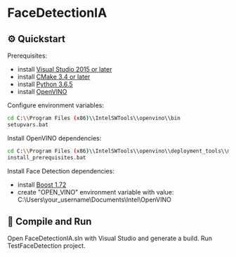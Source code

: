 # FaceDetectionIA

## ⚙️ Quickstart

Prerequisites:
* install [Visual Studio 2015 or later](https://visualstudio.microsoft.com/fr/downloads/)
* install [CMake 3.4 or later](https://cmake.org/download/)
* install [Python 3.6.5](https://www.python.org/downloads/release/python-365/)
* install [OpenVINO](https://www.dropbox.com/s/2svslu5jkdddwj1/w_openvino_toolkit_p_2020.1.033.exe?dl=0)

Configure environment variables:
```bash
cd C:\\Program Files (x86)\\IntelSWTools\\openvino\\bin
setupvars.bat
```

Install OpenVINO dependencies:
```bash
cd C:\\Program Files (x86)\\IntelSWTools\\openvino\\deployment_tools\\model_optimizer\\install_prerequisites
install_prerequisites.bat
```

Install Face Detection dependencies:
* install [Boost 1.72](https://dl.bintray.com/boostorg/release/1.72.0/source/)
* create "OPEN_VINO" environment variable with value: C:\\Users\\your_username\\Documents\\Intel\\OpenVINO

## 👷 Compile and Run

Open FaceDetectionIA.sln with Visual Studio and generate a build.
Run TestFaceDetection project.
